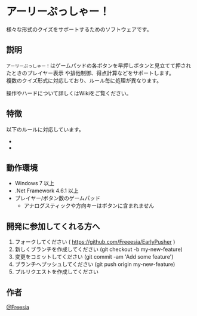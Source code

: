 # アーリーぷっしゃー！

様々な形式のクイズをサポートするためのソフトウェアです。

## 説明

`アーリーぷっしゃー！`はゲームパッドの各ボタンを早押しボタンと見立てて押されたときのプレイヤー表示
や排他制御、得点計算などをサポートします。  
複数のクイズ形式に対応しており、ルール毎に処理が異なります。

操作やハードについて詳しくはWikiをご覧ください。

## 特徴

以下のルールに対応しています。

* 
* 

## 動作環境

* Windows 7 以上
* .Net Framework 4.6.1 以上
* プレイヤー/ボタン数のゲームパッド
  * アナログスティックや方向キーはボタンに含まれません


## 開発に参加してくれる方へ

1. フォークしてください ( https://github.com/Freeesia/EarlyPusher )
2. 新しくブランチを作成してください (git checkout -b my-new-feature)
3. 変更をコミットしてください (git commit -am 'Add some feature')
4. ブランチへプッシュしてください (git push origin my-new-feature)
5. プルリクエストを作成してください

## 作者

[@Freesia](https://twitter.com/Freesia_t)